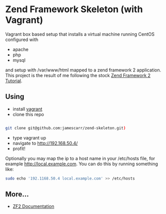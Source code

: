 # Zend Framework Skeleton (with Vagrant)
Vagrant box based setup that installs a virtual machine running CentOS
configured with 

* apache
* php
* mysql
      
and setup with /var/www/html mapped to a zend framework 2 application.
This project is the result of me following the stock [Zend Framework
2
Tutorial](http://zf2.readthedocs.org/en/latest/user-guide/overview.html).

## Using

- install [vagrant](http://www.vagrantup.com)
- clone this repo 

```bash

git clone git@github.com:jamescarr/zend-skeleton.git)

```
- type vagrant up
- navigate to http://192.168.50.4/
- profit!

Optionally you may map the ip to a host name in your /etc/hosts file,
for example http://local.example.com. You can do this by running
something like:

```bash
sudo echo '192.1168.50.4 local.example.com' >> /etc/hosts

```

## More...
* [ZF2
Documentation](http://zf2.readthedocs.org/en/latest/index.html#userguide)
